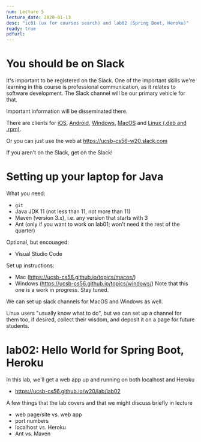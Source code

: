```yaml
---
num: Lecture 5
lecture_date: 2020-01-13
desc: "ic01 (ux for courses search) and lab02 (Spring Boot, Heroku)"
ready: true
pdfurl:
---
```


# You should be on Slack

It's important to be registered on the Slack.  One of the important skills we're learning in this course is professional communication, as it relates to software development.  The Slack channel will be our primary vehicle for that.

Important information will be disseminated there.   

There are clients for [iOS](https://slack.com/downloads/ios), [Android](https://slack.com/downloads/android), [Windows](https://slack.com/downloads/windows), [MacOS](https://slack.com/downloads/mac) and [Linux (.deb and .rpm)](https://slack.com/downloads/linux).

Or you can just use the web at <https://ucsb-cs56-w20.slack.com>

If you aren't on the Slack, get on the Slack!

# Setting up your laptop for Java

What you need:

* `git` 
* Java JDK 11 (not less than 11, not more than 11)
* Maven (version 3.x), i.e. any version that starts with 3
* Ant (only if you want to work on lab01; won't need it the rest of the quarter)

Optional, but encouaged:
* Visual Studio Code

Set up instructions:

* Mac (https://ucsb-cs56.github.io/topics/macos/)
* Windows (https://ucsb-cs56.github.io/topics/windows/)  Note that this one is a work in progress.   Stay tuned.

We can set up slack channels for MacOS and Windows as well.

Linux users "usually know what to do", but we can set up a channel for them too, if desired, collect their wisdom, and deposit it on a page for future students.

# lab02: Hello World for Spring Boot, Heroku

In this lab, we'll get a web app up and running on both localhost and Heroku

* <https://ucsb-cs56.github.io/w20/lab/lab02>

A few things that the lab covers and that we might discuss briefly in lecture

* web page/site vs. web app
* port numbers
* localhost vs. Heroku
* Ant vs. Maven

